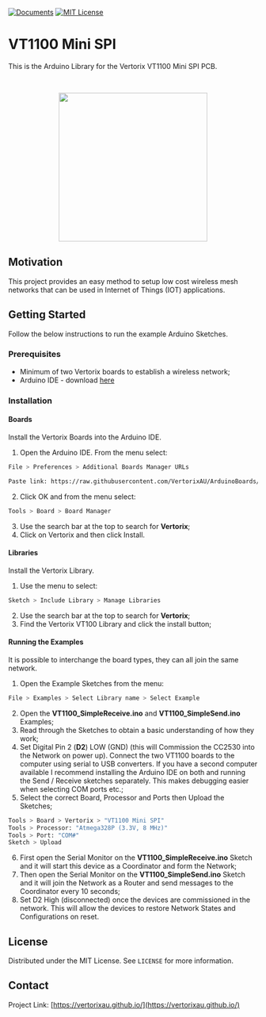 <!-- PROJECT SHIELDS -->
<!--
*** I'm using markdown "reference style" links for readability.
*** Reference links are enclosed in brackets [ ] instead of parentheses ( ).
*** See the bottom of this document for the declaration of the reference variables
*** for contributors-url, forks-url, etc. This is an optional, concise syntax you may use.
*** https://www.markdownguide.org/basic-syntax/#reference-style-links
-->
[![Documents][Docs-shield]][Docs-url]
[![MIT License][license-shield]][license-url]

<!-- Title -->
# VT1100 Mini SPI

<!-- Introduction -->
This is the Arduino Library for the Vertorix VT1100 Mini SPI PCB.

<!-- PROJECT LOGO -->
<!--
Place Logo here
-->
<br/>

<p align="center">
<img src="https://github.com/VertorixAU/VertorixAU.github.io/raw/main/Images/VT1100/VT1100Side.jpg" width="300" height="300">

<br/>

<!-- MOTIVATION -->
## Motivation

This project provides an easy method to setup low cost wireless mesh networks that can be used in Internet of Things (IOT) applications.

<!-- GETTING STARTED -->
## Getting Started

Follow the below instructions to run the example Arduino Sketches.

### Prerequisites

* Minimum of two Vertorix boards to establish a wireless network;
* Arduino IDE - download [here](https://www.arduino.cc/en/main/software)

### Installation

#### Boards
Install the Vertorix Boards into the Arduino IDE.

1. Open the Arduino IDE.  From the menu select:
```sh
File > Preferences > Additional Boards Manager URLs
```
```sh
Paste link: https://raw.githubusercontent.com/VertorixAU/ArduinoBoards/main/BoardManager/package_vertorix_index.json
```
2. Click OK and from the menu select:
```sh
Tools > Board > Board Manager
```
3. Use the search bar at the top to search for **Vertorix**;
4. Click on Vertorix and then click Install.

#### Libraries
Install the Vertorix Library.

1. Use the menu to select:
```sh
Sketch > Include Library > Manage Libraries
```
2. Use the search bar at the top to search for **Vertorix**;
3. Find the Vertorix VT100 Library and click the install button;

#### Running the Examples
It is possible to interchange the board types, they can all join the same network.

1. Open the Example Sketches from the menu:
```sh
File > Examples > Select Library name > Select Example
```
2. Open the **VT1100_SimpleReceive.ino** and **VT1100_SimpleSend.ino** Examples;
3. Read through the Sketches to obtain a basic understanding of how they work;
4. Set Digital Pin 2 (**D2**) LOW (GND) (this will Commission the CC2530 into the Network on power up).  Connect the two VT1100 boards to the computer using serial to USB converters.  If you have a second computer available I recommend installing the Arduino IDE on both and running the Send / Receive sketches separately.  This makes debugging easier when selecting COM ports etc.;
5. Select the correct Board, Processor and Ports then Upload the Sketches;
```sh
Tools > Board > Vertorix > "VT1100 Mini SPI"
Tools > Processor: "Atmega328P (3.3V, 8 MHz)"
Tools > Port: "COM#"
Sketch > Upload
```
6. First open the Serial Monitor on the **VT1100_SimpleReceive.ino** Sketch and it will start this device as a Coordinator and form the Network;
7. Then open the Serial Monitor on the **VT1100_SimpleSend.ino** Sketch and it will join the Network as a Router and send messages to the Coordinator every 10 seconds;
8. Set D2 High (disconnected) once the devices are commissioned in the network.  This will allow the devices to restore Network States and Configurations on reset.


<!-- LICENSE -->
## License

Distributed under the MIT License. See `LICENSE` for more information.

<!-- CONTACT -->
## Contact

Project Link: [https://vertorixau.github.io/](https://vertorixau.github.io/)


<!-- MARKDOWN LINKS & IMAGES -->
<!-- Douments Shield -->
[Docs-shield]: https://img.shields.io/badge/Docs-Project%20Documentation-blue
[Docs-url]: https://vertorixau.github.io/
<!-- License Shield -->
[license-shield]: https://img.shields.io/badge/License-MIT-brightgreen
[license-url]: https://github.com/VertorixAU/Vertorix_VT1100_Mini_SPI/blob/main/LICENSE
